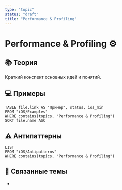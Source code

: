 ```yaml
---
type: "topic"
status: "draft"
title: "Performance & Profiling"
---
```


# Performance & Profiling ⚙️

## 📚 Теория
Краткий конспект основных идей и понятий.

## 💻 Примеры
```dataview
TABLE file.link AS "Пример", status, ios_min
FROM "iOS/Examples"
WHERE contains(topics, "Performance & Profiling")
SORT file.name ASC
```

## ⚠️ Антипаттерны
```dataview
LIST
FROM "iOS/Antipatterns"
WHERE contains(topics, "Performance & Profiling")
```

## 🔗 Связанные темы
- 
